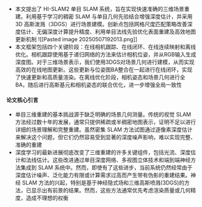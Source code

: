 * 本文提出了 HI-SLAM2 单目 SLAM 系统，旨在实现快速准确的三维场景重建。利用基于学习的稠密 SLAM 与单目几何先验结合增强深度估计，并采用 3D 高斯泼溅（3DGS）进行场景建模。创新点包括网格尺度匹配策略改善深度估计、无偏深度计算提升精度、利用单目法线先验优化表面重建及高效地图更新机制
![[Pasted image 20250507192013.png]]
* 本文框架包括四个关键阶段：在线相机跟踪、在线闭环、在线连续映射和离线优化。相机跟踪使用基于递归网络的方法来估计相机位姿，并从RGB输入生成深度图。对于三维场景表示，我们使用3DGS对场景几何进行建模，从而实现高效的在线地图更新。这些更新与位姿图BA整合在一起进行在线闭环，实现了快速更新和高质量渲染。在离线优化阶段，相机姿态和场景几何进行全BA，随后进行高斯基元和相机姿态的联合优化，进一步增强全局一致性

#### 论文核心引言
* 单目三维重建的基本挑战源于缺乏明确的场景几何测量。传统的视觉 SLAM 方法经过数十年的发展，通常只提供稀疏或半稠密地图表示，证明不足以进行详细的场景理解和完整重建。虽然密集 SLAM 方法试图通过逐像素深度估计来解决这个问题，但它们仍然容易受到显著的深度噪声影响，难以实现完整、准确的重建
* 深度学习的最新进展彻底改变了三维重建的许多关键组件，包括光流、深度估计和法线估计。这些改进通过单目深度网络、多视图立体技术和端到端神经方法集成到 SLAM 系统中。然而，即使有了这些进步，当前系统仍然经常由于深度估计噪声、泛化能力有限或计算需求过高而产生带有伪影的重建结果。神经 SLAM 方法的兴起，特别是基于神经隐式场和三维高斯喷溅(3DGS)的方法，已显示出有前景的结果。然而，这些方法通常优先考虑渲染质量或几何精度，造成不理想的权衡